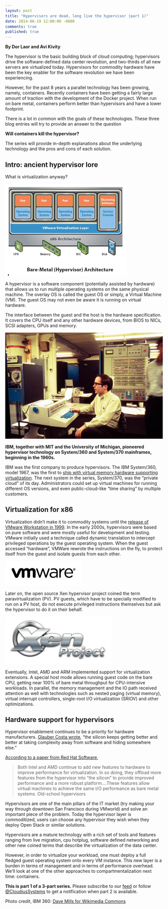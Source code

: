 ```yaml
---
layout: post
title: "Hypervisors are dead, long live the hypervisor (part 1)"
date: 2014-06-19 12:00:00 -0800
comments: true
published: true
---
```


**By Dor Laor and Avi Kivity**

The hypervisor is the basic building block of cloud computing; hypervisors drive the software-defined data center revolution, and two-thirds of all new servers are virtualized today. Hypervisors for commodity hardware have been the key enabler for the software revolution we have been experiencing. 
 
However, for the past 8 years a parallel technology has been growing, namely, containers. Recently containers have been getting a fairly large amount of traction with the development of the Docker project. When run on bare metal, containers perform better than hypervisors and have a lower footprint. 

There is a lot in common with the goals of these technologies. These three blog entries will try to provide an answer to the question

**Will containers kill the hypervisor?**

The series will provide in-depth explanations about the underlying technology and the pros and cons of each solution.

## Intro: ancient hypervisor lore

What is virtualization anyway?

![Virtualization diagram](/images/virtualization.png)

A hypervisor is a software component (potentially assisted by hardware) that allows us to run multiple operating systems on the same physical machine. The overlay OS is called the guest OS or simply, a Virtual Machine (VM). The guest OS may not even be aware it is running on virtual hardware. 

The interface between the guest and the host is the hardware specification. It covers the CPU itself and any other hardware devices, from BIOS to NICs, SCSI adapters, GPUs and memory. 

![IBM System/360](/images/IBM360-67AtUmichWithMikeAlexander.jpg)

**IBM, together with MIT and the University of Michigan, pioneered hypervisor technology on System/360 and System/370 mainframes, beginning in the 1960s.**

IBM was the first company to produce hypervisors. The IBM System/360, model 1967, was the first to [ship with virtual memory hardware supporting virtualization](http://www.beagle-ears.com/lars/engineer/comphist/ibm360.htm#gener). The next system in the series, System/370, was the “private cloud” of its day. Administrators could set up virtual machines for running different OS versions, and even public-cloud-like “time sharing” by multiple customers.

## Virtualization for x86

Virtualization didn’t make it to commodity systems until the [release of VMware Workstation in 1999](http://www.vmware.com/company/news/mediaresource/milestones). In the early 2000s, hypervisors were based on pure software and were mostly useful for development and testing.  VMware initially used a technique called dynamic translation to intercept privileged operations by the guest operating system. When the guest accessed “hardware”, VMWare rewrote the instructions on the fly, to protect itself from the guest and isolate guests from each other. 

![VMware logo](/images/vmware-logo.png)

Later on, the open source Xen hypervisor project coined the term paravirtualization (PV). PV guests, which have to be specially modified to run on a PV host, do not execute privileged instructions themselves but ask the hypervisor to do it on their behalf.

![Xen logo](/images/xen-logo.png)

Eventually, Intel, AMD and ARM implemented support for virtualization extensions. A special host mode allows running guest code on the bare CPU, getting near 100% of bare metal throughput for CPU-intensive workloads. In parallel, the memory management and the IO path received attention as well with technologies such as nested paging (virtual memory), virtual interrupt controllers, single-root I/O virtualization (SRIOV) and other optimizations.

## Hardware support for hypervisors

Hypervisor enablement continues to be a priority for hardware manufacturers. [Glauber Costa wrote](https://plus.google.com/+OsvIo/posts/fgzsepcScTa), “the silicon keeps getting better and better at taking complexity away from software and hiding somewhere else.”

[According to a paper from Red Hat Software](http://www.redhat.com/rhecm/rest-rhecm/jcr/repository/collaboration/jcr:system/jcr:versionStorage/5e7884ed7f00000102c317385572f1b1/1/jcr:frozenNode/rh:pdfFile.pdf),

> Both Intel and AMD continue to add new features to hardware to improve performance for virtualization. In so doing, they offload more features from the hypervisor into “the silicon” to provide improved performance and a more robust platform....These features allow virtual machines to achieve the same I/O performance as bare metal systems.
Old-school hypervisors

Hypervisors are one of the main pillars of the IT market (try making your way through downtown San Francisco during VMworld) and solve an important piece of the problem. Today the hypervisor layer is commoditized, users can choose any hypervisor they wish when they deploy Open Stack or similar solutions.

Hypervisors are a mature technology with a rich set of tools and features ranging from live migration, cpu hotplug, software defined networking and other new coined terms that describe the virtualization of the data center.

However, in order to virtualize your workload, one must deploy a full fledged guest operating system onto every VM instance. This new layer is a burden in terms of management and in terms of performance overhead. We’ll look at one of the other approaches to compartmentalization next time: containers.

**This is part 1 of a 3-part series.** Please subscribe to our [feed](/atom.xml) or follow [@CloudiusSystems](https://twitter.com/CloudiusSystems) to get a notification when part 2 is available.

Photo credit, IBM 360: [Dave Mills for Wikimedia Commons](http://commons.wikimedia.org/wiki/File:IBM360-67AtUmichWithMikeAlexander.jpg)

